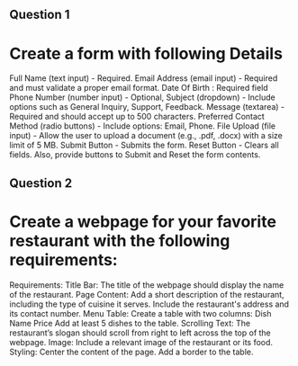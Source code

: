 ## Question 1
# Create a form with following Details

Full Name (text input) - Required.
Email Address (email input) - Required and must validate a proper email format.
Date Of Birth : Required field
Phone Number (number input) - Optional,
Subject (dropdown) - Include options such as General Inquiry, Support, Feedback.
Message (textarea) - Required and should accept up to 500 characters.
Preferred Contact Method (radio buttons) - Include options: Email, Phone.
File Upload (file input) - Allow the user to upload a document (e.g., .pdf, .docx) with a size limit of 5 MB.
Submit Button - Submits the form.
Reset Button - Clears all fields.
Also, provide buttons to Submit and Reset the form contents.


## Question 2
# Create a webpage for your favorite restaurant with the following requirements:
Requirements:
Title Bar:
The title of the webpage should display the name of the restaurant.
Page Content:
Add a short description of the restaurant, including the type of cuisine it serves.
Include the restaurant's address and its contact number.
Menu Table:
Create a table with two columns:
Dish Name
Price
Add at least 5 dishes to the table.
Scrolling Text:
The restaurant’s slogan should scroll from right to left across the top of the webpage.
Image:
Include a relevant image of the restaurant or its food.
Styling:
Center the content of the page.
Add a border to the table.
